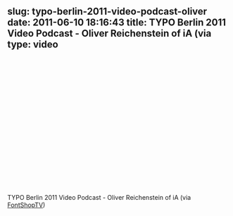 slug: typo-berlin-2011-video-podcast-oliver
date: 2011-06-10 18:16:43
title: TYPO Berlin 2011 Video Podcast - Oliver Reichenstein of iA (via 
type: video
---

<object width="480" height="295"><param name="movie" value="http://www.youtube.com/v/M3eUxtMWhAU?version=3"></param><param name="allowFullScreen" value="true"></param><param name="allowscriptaccess" value="always"></param><embed src="http://www.youtube.com/v/M3eUxtMWhAU?version=3" type="application/x-shockwave-flash" width="480" height="295" allowscriptaccess="always" allowfullscreen="true"></embed></object>

TYPO Berlin 2011 Video Podcast - Oliver Reichenstein of iA (via [FontShopTV](http://www.youtube.com/watch?v=M3eUxtMWhAU&feature=share))
